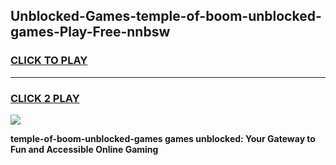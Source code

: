 
## Unblocked-Games-temple-of-boom-unblocked-games-Play-Free-nnbsw
<h3>
<a href="https://premium76.site?title=temple-of-boom-unblocked-games&ref=18A">CLICK TO PLAY</a></h3>
<hr>

<h3>
<a href="https://premium76.site?title=temple-of-boom-unblocked-games&ref=18A">CLICK 2 PLAY</a>
  
</h3>

<a href="https://premium76.site?title=temple-of-boom-unblocked-games&ref=18A"><img src="https://clearcache.store/games.png"></a>


**temple-of-boom-unblocked-games games unblocked: Your Gateway to Fun and Accessible Online Gaming**

